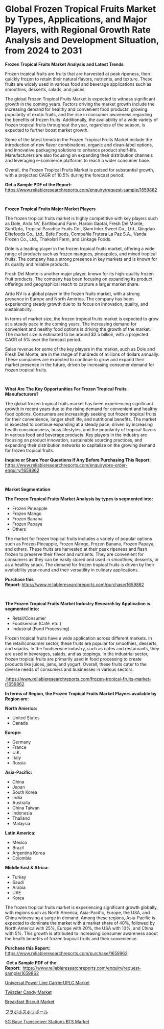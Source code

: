 <p><h1>Global Frozen Tropical Fruits Market by Types, Applications, and Major Players, with Regional Growth Rate Analysis and Development Situation, from 2024 to 2031</h1></p><p><strong>Frozen Tropical Fruits Market Analysis and Latest Trends</strong></p>
<p><p>Frozen tropical fruits are fruits that are harvested at peak ripeness, then quickly frozen to retain their natural flavors, nutrients, and texture. These fruits are widely used in various food and beverage applications such as smoothies, desserts, salads, and juices.</p><p>The global Frozen Tropical Fruits Market is expected to witness significant growth in the coming years. Factors driving the market growth include the increasing demand for healthy and convenient food products, growing popularity of exotic fruits, and the rise in consumer awareness regarding the benefits of frozen fruits. Additionally, the availability of a wide variety of frozen tropical fruits throughout the year, regardless of the season, is expected to further boost market growth.</p><p>Some of the latest trends in the Frozen Tropical Fruits Market include the introduction of new flavor combinations, organic and clean-label options, and innovative packaging solutions to enhance product shelf-life. Manufacturers are also focusing on expanding their distribution channels and leveraging e-commerce platforms to reach a wider consumer base.</p><p>Overall, the Frozen Tropical Fruits Market is poised for substantial growth, with a projected CAGR of 10.5% during the forecast period.</p></p>
<p><strong>Get a Sample PDF of the Report:&nbsp;</strong> <a href="https://www.reliableresearchreports.com/enquiry/request-sample/1659862">https://www.reliableresearchreports.com/enquiry/request-sample/1659862</a></p>
<p>&nbsp;</p>
<p><strong>Frozen Tropical Fruits Major Market Players</strong></p>
<p><p>The frozen tropical fruits market is highly competitive with key players such as Dole, Ardo NV, Earthbound Farm, Harbin Gaotai, Fresh Del Monte, SunOpta, Tropical Paradise Fruits Co., Siam Inter Sweet Co., Ltd., Qingdao Elitefoods Co., Ltd., Befe Foods, Compañía Frutera La Paz S.A., Vanda Frozen Co., Ltd., Thakolsri Farm, and Linkage Foods.</p><p>Dole is a leading player in the frozen tropical fruits market, offering a wide range of products such as frozen mangoes, pineapples, and mixed tropical fruits. The company has a strong presence in key markets and is known for its quality and reliable products.</p><p>Fresh Del Monte is another major player, known for its high-quality frozen fruit products. The company has been focusing on expanding its product offerings and geographical reach to capture a larger market share.</p><p>Ardo NV is a global player in the frozen fruits market, with a strong presence in Europe and North America. The company has been experiencing steady growth due to its focus on innovation, quality, and sustainability.</p><p>In terms of market size, the frozen tropical fruits market is expected to grow at a steady pace in the coming years. The increasing demand for convenient and healthy food options is driving the growth of the market. The market size is estimated to be around $2.5 billion, with a projected CAGR of 5% over the forecast period.</p><p>Sales revenue for some of the key players in the market, such as Dole and Fresh Del Monte, are in the range of hundreds of millions of dollars annually. These companies are expected to continue to grow and expand their market presence in the future, driven by increasing consumer demand for frozen tropical fruits.</p></p>
<p>&nbsp;</p>
<p><strong>What Are The Key Opportunities For Frozen Tropical Fruits Manufacturers?</strong></p>
<p><p>The global frozen tropical fruits market has been experiencing significant growth in recent years due to the rising demand for convenient and healthy food options. Consumers are increasingly seeking out frozen tropical fruits for their convenience, longer shelf life, and nutritional benefits. The market is expected to continue expanding at a steady pace, driven by increasing health consciousness, busy lifestyles, and the popularity of tropical flavors in various food and beverage products. Key players in the industry are focusing on product innovation, sustainable sourcing practices, and expanding their distribution networks to capitalize on the growing demand for frozen tropical fruits.</p></p>
<p><strong>Inquire or Share Your Questions If Any Before Purchasing This Report:</strong> <a href="https://www.reliableresearchreports.com/enquiry/pre-order-enquiry/1659862">https://www.reliableresearchreports.com/enquiry/pre-order-enquiry/1659862</a></p>
<p>&nbsp;</p>
<p><strong>Market Segmentation</strong></p>
<p><strong>The Frozen Tropical Fruits Market Analysis by types is segmented into:</strong></p>
<p><ul><li>Frozen Pineapple</li><li>Frozen Mango</li><li>Frozen Banana</li><li>Frozen Papaya</li><li>Others</li></ul></p>
<p><p>The market for frozen tropical fruits includes a variety of popular options such as Frozen Pineapple, Frozen Mango, Frozen Banana, Frozen Papaya, and others. These fruits are harvested at their peak ripeness and flash frozen to preserve their flavor and nutrients. They are convenient for consumers as they can be easily stored and used in smoothies, desserts, or as a healthy snack. The demand for frozen tropical fruits is driven by their availability year-round and their versatility in culinary applications.</p></p>
<p><strong>Purchase this Report:&nbsp;</strong><a href="https://www.reliableresearchreports.com/purchase/1659862">https://www.reliableresearchreports.com/purchase/1659862</a></p>
<p>&nbsp;</p>
<p><strong>The Frozen Tropical Fruits Market Industry Research by Application is segmented into:</strong></p>
<p><ul><li>Retail/Consumer</li><li>Foodservice (Café. etc.)</li><li>Industrial (Food Processing)</li></ul></p>
<p><p>Frozen tropical fruits have a wide application across different markets. In the retail/consumer sector, these fruits are popular for smoothies, desserts, and snacks. In the foodservice industry, such as cafes and restaurants, they are used in beverages, salads, and as toppings. In the industrial sector, frozen tropical fruits are primarily used in food processing to create products like juices, jams, and yogurt. Overall, these fruits cater to the diverse needs of consumers and businesses in various sectors.</p></p>
<p><a href="https://www.reliableresearchreports.com/frozen-tropical-fruits-market-r1659862">&nbsp;https://www.reliableresearchreports.com/frozen-tropical-fruits-market-r1659862</a></p>
<p><strong>In terms of Region, the Frozen Tropical Fruits Market Players available by Region are:</strong></p>
<p>
    <p> <strong> North America: </strong>
        <ul>
            <li>United States</li>
            <li>Canada</li>
        </ul>
        </p> 
    <p> <strong> Europe: </strong>
        <ul>
            <li>Germany</li>
            <li>France</li>
            <li>U.K.</li>
            <li>Italy</li>
            <li>Russia</li>
        </ul>
        </p> 
    <p> <strong> Asia-Pacific: </strong>
        <ul>
            <li>China</li>
            <li>Japan</li>
            <li>South Korea</li>
            <li>India</li>
            <li>Australia</li>
            <li>China Taiwan</li>
            <li>Indonesia</li>
            <li>Thailand</li>
            <li>Malaysia</li>
        </ul>
        </p> 
    <p> <strong> Latin America: </strong>
        <ul>
            <li>Mexico</li>
            <li>Brazil</li>
            <li>Argentina Korea</li>
            <li>Colombia</li>
        </ul>
        </p> 
    <p> <strong> Middle East & Africa: </strong>
        <ul>
            <li>Turkey</li>
            <li>Saudi</li>
            <li>Arabia</li>
            <li>UAE</li>
            <li>Korea</li>
        </ul>
    </p>
    </p>
<p><p>The frozen tropical fruits market is experiencing significant growth globally, with regions such as North America, Asia-Pacific, Europe, the USA, and China witnessing a surge in demand. Among these regions, Asia-Pacific is expected to dominate the market with a market share of 40%, followed by North America with 25%, Europe with 20%, the USA with 10%, and China with 5%. This growth is attributed to increasing consumer awareness about the health benefits of frozen tropical fruits and their convenience.</p></p>
<p><strong>Purchase this Report: </strong><a href="https://www.reliableresearchreports.com/purchase/1659862">https://www.reliableresearchreports.com/purchase/1659862</a></p>
<p>&nbsp;<strong>Get a Sample PDF of the Report:&nbsp;&nbsp;</strong><a href="https://www.reliableresearchreports.com/enquiry/request-sample/1659862">https://www.reliableresearchreports.com/enquiry/request-sample/1659862</a></p>
<p><strong></strong></p>
<p><p><a href="https://issuu.com/reportprime-2/docs/universal-power-line-carrieruplc-market-size-2030.">Universal Power Line CarrierUPLC Market</a></p><p><a href="https://github.com/angelajermaine/Market-Research-Report-List-2/blob/main/twizzler-candy-market.md">Twizzler Candy Market</a></p><p><a href="https://github.com/provorikovar/Market-Research-Report-List-3/blob/main/breakfast-biscuit-market.md">Breakfast Biscuit Market</a></p><p><a href="https://github.com/EthanMorar2011/Market-Research-Report-List-1/blob/main/978817818613.md">フラボホスホリポール</a></p><p><a href="https://issuu.com/reportprime-2/docs/5g-base-transceiver-stations-bts-market-size-2030.">5G Base Transceiver Stations BTS Market</a></p></p>
